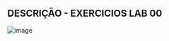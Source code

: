 ## DESCRIÇÃO - EXERCICIOS LAB 00
![image](https://github.com/beatrizrodrgss/lab00-exercicios/assets/111823934/6a972b4f-9fec-4c15-8b0e-c034ac38c97d)
